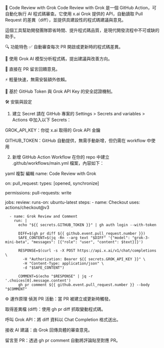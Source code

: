 🚀 Code Review with Grok
Code Review with Grok 是一個 GitHub Action，可自動化執行 AI 程式碼審查。它使用 x.ai Grok 提供的 API，自動讀取 Pull Request 的差異（diff），並提供具建設性的程式碼建議與意見。

這個工具幫助開發團隊節省時間、提升程式碼品質，是現代開發流程中不可或缺的助手。

🔍 功能特色
✅ 自動審查每次 PR 開啟或更新時的程式碼差異。

🧠 使用 Grok AI 模型分析程式碼，提出建議與改善方向。

💬 直接在 PR 留言回饋意見。

⚡ 輕量快速，無需安裝額外依賴。

🔐 基於 GitHub Token 與 Grok API Key 的安全認證機制。

🛠️ 安裝與設定
1. 建立 Secret
請在 GitHub 專案的 Settings > Secrets and variables > Actions 中加入以下 Secrets：

GROK_API_KEY：你從 x.ai 取得的 Grok API 金鑰

GITHUB_TOKEN：GitHub 自動提供，無需手動新增，但仍需在 workflow 中使用

2. 新增 GitHub Action Workflow
在你的 repo 中建立 .github/workflows/main.yml 檔案，內容如下：

yaml
複製
編輯
name: Code Review with Grok

on:
  pull_request:
    types: [opened, synchronize]

permissions:
  pull-requests: write

jobs:
  review:
    runs-on: ubuntu-latest
    steps:
      - name: Checkout
        uses: actions/checkout@v3

      - name: Grok Review and Comment
        run: |
          echo "${{ secrets.GITHUB_TOKEN }}" | gh auth login --with-token

          DIFF=$(gh pr diff ${{ github.event.pull_request.number }})
          SAFE_CONTENT=$(jq -Rn --arg text "$DIFF" '{"model": "grok-3-mini-beta", "messages": [{"role": "user", "content": $text}]}')

          RESPONSE=$(curl -s -X POST https://api.x.ai/v1/chat/completions \
            -H "Authorization: Bearer ${{ secrets.GROK_API_KEY }}" \
            -H "Content-Type: application/json" \
            -d "$SAFE_CONTENT")

          COMMENT=$(echo "$RESPONSE" | jq -r '.choices[0].message.content')
          gh pr comment ${{ github.event.pull_request.number }} --body "$COMMENT"
⚙️ 運作原理
偵測 PR 活動：當 PR 被建立或更新時觸發。

取得差異檔 (diff)：使用 gh pr diff 抓取變動程式碼。

呼叫 Grok API：將 diff 資料以 Chat Completion 格式送出。

接收 AI 建議：由 Grok 回傳具體的審查意見。

留言至 PR：透過 gh pr comment 自動將評論貼至對應 PR。
